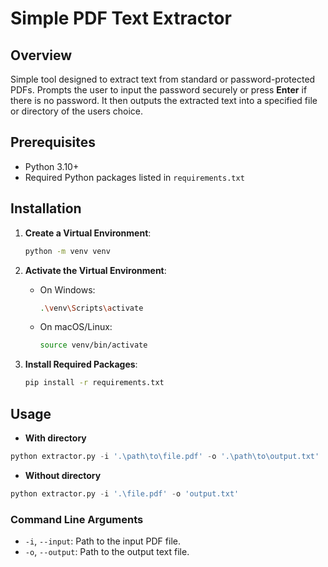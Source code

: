 
# Simple PDF Text Extractor

## Overview

Simple tool designed to extract text from standard or password-protected PDFs. Prompts the user to input the password securely or press **Enter** if there is no password. It then outputs the extracted text into a specified file or directory of the users choice.

## Prerequisites

- Python 3.10+
- Required Python packages listed in `requirements.txt`

## Installation

1. **Create a Virtual Environment**:

   ```bash
   python -m venv venv
   ```

2. **Activate the Virtual Environment**:
   - On Windows:

     ```bash
     .\venv\Scripts\activate
     ```

   - On macOS/Linux:

     ```bash
     source venv/bin/activate
     ```

3. **Install Required Packages**:

   ```bash
   pip install -r requirements.txt
   ```

## Usage

- **With directory**

```python
python extractor.py -i '.\path\to\file.pdf' -o '.\path\to\output.txt'
```

- **Without directory**

```python
python extractor.py -i '.\file.pdf' -o 'output.txt'

```

### Command Line Arguments

- `-i`, `--input`: Path to the input PDF file.
- `-o`, `--output`: Path to the output text file.